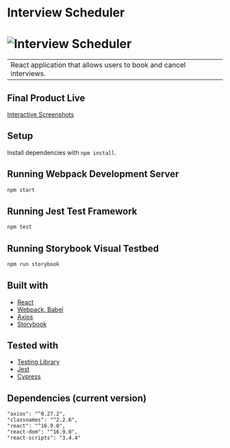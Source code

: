 # Interview Scheduler

# ![Interview Scheduler](img1)

<table>
<tr>
<td>
  React application that allows users to book and cancel interviews. 
</td>
</tr>
</table>


## Final Product Live
[Interactive Screenshots](img2)


## Setup

Install dependencies with `npm install`.

## Running Webpack Development Server

```sh
npm start
```

## Running Jest Test Framework

```sh
npm test
```

## Running Storybook Visual Testbed

```sh
npm run storybook
```

## Built with 

- [React](https://reactjs.org/) 
- [Webpack, Babel](https://reactjs.org/) 
- [Axios](https://reactjs.org/) 
- [Storybook](https://reactjs.org/) 

## Tested with 
- [Testing Library](https://testing-library.com/) 
- [Jest](https://jestjs.io/en/) 
- [Cypress](https://www.cypress.io/)


## Dependencies (current version)

    "axios": "^0.27.2",
    "classnames": "^2.2.6",
    "react": "^16.9.0",
    "react-dom": "^16.9.0",
    "react-scripts": "3.4.4"



